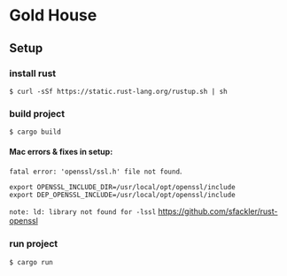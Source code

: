 # Gold House

## Setup

### install rust
```$ curl -sSf https://static.rust-lang.org/rustup.sh | sh```

### build project
```$ cargo build```

#### Mac errors & fixes in setup:
`fatal error: 'openssl/ssl.h' file not found`.
```
export OPENSSL_INCLUDE_DIR=/usr/local/opt/openssl/include
export DEP_OPENSSL_INCLUDE=/usr/local/opt/openssl/include
```

`note: ld: library not found for -lssl`
https://github.com/sfackler/rust-openssl

### run project
```
$ cargo run
```

